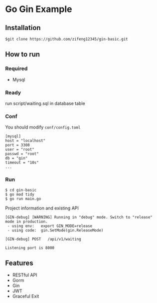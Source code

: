 # Go Gin Example 

## Installation
```
$git clone https://github.com/zifeng12345/gin-basic.git
```

## How to run

### Required

- Mysql

### Ready

run script/waiting.sql in database table

### Conf

You should modify `conf/config.toml`

```
[mysql]
host = "localhost"
port = 3308
user = "root"
passwd = "root"
db = "gin"
timeout = "10s"
...
```

### Run
```
$ cd gin-basic
$ go mod tidy
$ go run main.go 
```

Project information and existing API

```
[GIN-debug] [WARNING] Running in "debug" mode. Switch to "release" mode in production.
 - using env:	export GIN_MODE=release
 - using code:	gin.SetMode(gin.ReleaseMode)

[GIN-debug] POST   /api/v1/waiting

Listening port is 8000
```

## Features

- RESTful API
- Gorm
- Gin
- JWT
- Graceful Exit